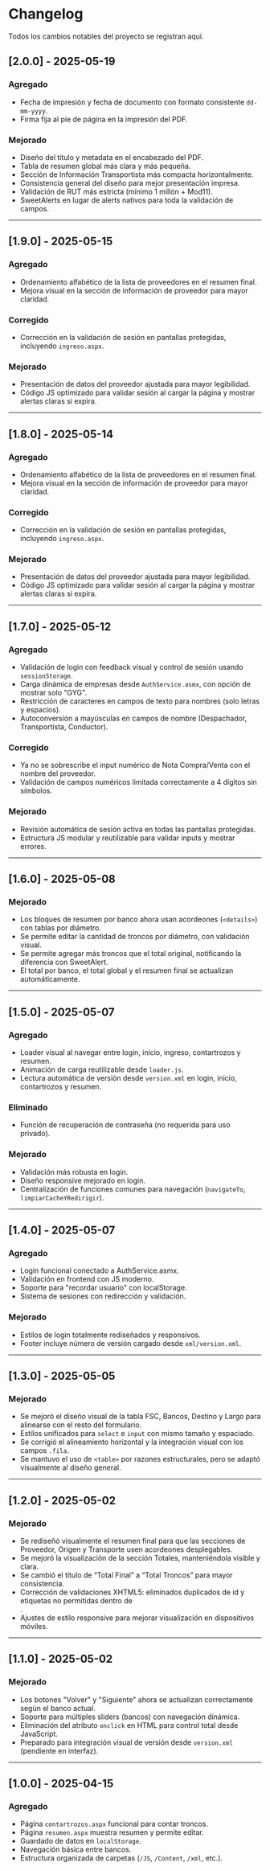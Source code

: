 ﻿# Changelog

Todos los cambios notables del proyecto se registran aquí.

## [2.0.0] - 2025-05-19
### Agregado
- Fecha de impresión y fecha de documento con formato consistente `dd-mm-yyyy`.
- Firma fija al pie de página en la impresión del PDF.

### Mejorado
- Diseño del título y metadata en el encabezado del PDF.
- Tabla de resumen global más clara y más pequeña.
- Sección de Información Transportista más compacta horizontalmente.
- Consistencia general del diseño para mejor presentación impresa.
- Validación de RUT más estricta (mínimo 1 millón + Mod11).
- SweetAlerts en lugar de alerts nativos para toda la validación de campos.

---

## [1.9.0] - 2025-05-15
### Agregado
- Ordenamiento alfabético de la lista de proveedores en el resumen final.
- Mejora visual en la sección de información de proveedor para mayor claridad.

### Corregido
- Corrección en la validación de sesión en pantallas protegidas, incluyendo `ingreso.aspx`.

### Mejorado
- Presentación de datos del proveedor ajustada para mayor legibilidad.
- Código JS optimizado para validar sesión al cargar la página y mostrar alertas claras si expira.

---

## [1.8.0] - 2025-05-14
### Agregado
- Ordenamiento alfabético de la lista de proveedores en el resumen final.
- Mejora visual en la sección de información de proveedor para mayor claridad.

### Corregido
- Corrección en la validación de sesión en pantallas protegidas, incluyendo `ingreso.aspx`.

### Mejorado
- Presentación de datos del proveedor ajustada para mayor legibilidad.
- Código JS optimizado para validar sesión al cargar la página y mostrar alertas claras si expira.

---

## [1.7.0] - 2025-05-12
### Agregado
- Validación de login con feedback visual y control de sesión usando `sessionStorage`.
- Carga dinámica de empresas desde `AuthService.asmx`, con opción de mostrar solo "GYG".
- Restricción de caracteres en campos de texto para nombres (solo letras y espacios).
- Autoconversión a mayúsculas en campos de nombre (Despachador, Transportista, Conductor).

### Corregido
- Ya no se sobrescribe el input numérico de Nota Compra/Venta con el nombre del proveedor.
- Validación de campos numéricos limitada correctamente a 4 dígitos sin símbolos.

### Mejorado
- Revisión automática de sesión activa en todas las pantallas protegidas.
- Estructura JS modular y reutilizable para validar inputs y mostrar errores.

---

## [1.6.0] - 2025-05-08
### Mejorado
- Los bloques de resumen por banco ahora usan acordeones (`<details>`) con tablas por diámetro.
- Se permite editar la cantidad de troncos por diámetro, con validación visual.
- Se permite agregar más troncos que el total original, notificando la diferencia con SweetAlert.
- El total por banco, el total global y el resumen final se actualizan automáticamente.

---

## [1.5.0] - 2025-05-07
### Agregado
- Loader visual al navegar entre login, inicio, ingreso, contartrozos y resumen.
- Animación de carga reutilizable desde `loader.js`.
- Lectura automática de versión desde `version.xml` en login, inicio, contartrozos y resumen.

### Eliminado
- Función de recuperación de contraseña (no requerida para uso privado).

### Mejorado
- Validación más robusta en login.
- Diseño responsive mejorado en login.
- Centralización de funciones comunes para navegación (`navigateTo`, `limpiarCacheYRedirigir`).

---

## [1.4.0] - 2025-05-07
### Agregado
- Login funcional conectado a AuthService.asmx.
- Validación en frontend con JS moderno.
- Soporte para "recordar usuario" con localStorage.
- Sistema de sesiones con redirección y validación.

### Mejorado
- Estilos de login totalmente rediseñados y responsivos.
- Footer incluye número de versión cargado desde `xml/version.xml`.

---

## [1.3.0] - 2025-05-05
### Mejorado
- Se mejoró el diseño visual de la tabla FSC, Bancos, Destino y Largo para alinearse con el resto del formulario.
- Estilos unificados para `select` e `input` con mismo tamaño y espaciado.
- Se corrigió el alineamiento horizontal y la integración visual con los campos `.fila`.
- Se mantuvo el uso de `<table>` por razones estructurales, pero se adaptó visualmente al diseño general.

---

## [1.2.0] - 2025-05-02
### Mejorado
- Se rediseñó visualmente el resumen final para que las secciones de Proveedor, Origen y Transporte usen acordeones desplegables.
- Se mejoró la visualización de la sección Totales, manteniéndola visible y clara.
- Se cambió el título de “Total Final” a “Total Troncos” para mayor consistencia.
- Corrección de validaciones XHTML5: eliminados duplicados de id y etiquetas no permitidas dentro de <summary>.
- Ajustes de estilo responsive para mejorar visualización en dispositivos móviles.

---

## [1.1.0] - 2025-05-02
### Mejorado
- Los botones "Volver" y "Siguiente" ahora se actualizan correctamente según el banco actual.
- Soporte para múltiples sliders (bancos) con navegación dinámica.
- Eliminación del atributo `onclick` en HTML para control total desde JavaScript.
- Preparado para integración visual de versión desde `version.xml` (pendiente en interfaz).

---

## [1.0.0] - 2025-04-15
### Agregado
- Página `contartrozos.aspx` funcional para contar troncos.
- Página `resumen.aspx` muestra resumen y permite editar.
- Guardado de datos en `localStorage`.
- Navegación básica entre bancos.
- Estructura organizada de carpetas (`/JS`, `/Content`, `/xml`, etc.).